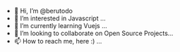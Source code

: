- 👋 Hi, I’m @berutodo
- 👀 I’m interested in Javascript ...
- 🌱 I’m currently learning Vuejs ...
- 💞️ I’m looking to collaborate on Open Source Projects...
- 📫 How to reach me, here :)  ...

<!---
berutodo/berutodo is a ✨ special ✨ repository because its `README.md` (this file) appears on your GitHub profile.
You can click the Preview link to take a look at your changes.
--->
